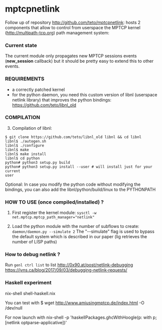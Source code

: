 mptcpnetlink
============


Follow up of repository http://github.com/teto/mptcpnetlink:
hosts 2 components that allow to control from userspace the MPTCP kernel (http://multipath-tcp.org) path management system:





### Current state

The current module only propagates new MPTCP sessions events (__new_session__ callback) but it should be pretty easy to extend this to other events.

### REQUIREMENTS

- a correctly patched kernel 
- for the python daemon, you need this custom version of libnl (userspace netlink library) that improves the python bindings: https://github.com/teto/libnl_old 


### COMPILATION

3. Compilation of libnl:

```
$ git clone https://github.com/teto/libnl_old libnl && cd libnl
libnl$ ./autogen.sh
libnl$ ./configure
libnl$ make 
libnl$ make install
libnl$ cd python
python# python3 setup.py build
python# python3 setup.py install --user # will install just for your current
user
```
Optional: In case you modify the python code without modifying the bindings, you can also add the libnl/python/build/linux to the PYTHONPATH

### HOW TO USE (once compiled/installed) ?

1. First register the kernel module:
`sysctl -w net.mptcp.mptcp_path_manager="netlink"`

2. Load the python module with the number of subflows to create:
`daemon/daemon.py --simulate 2`
The "--simulate" flag is used to bypass the default system which is described in our paper (lig retrieves the number of LISP paths)



### How to debug netlink ?
Run `genl ctrl list` to list
http://0x90.at/post/netlink-debugging
https://jvns.ca/blog/2017/09/03/debugging-netlink-requests/

### Haskell experiment

nix-shell shell-haskell.nix

You can test with
$ wget http://www.amiusingmptcp.de/index.html -O /dev/null

For now launch with nix-shell -p 'haskellPackages.ghcWithHoogle(p: with p; [netlink optparse-applicative])'
